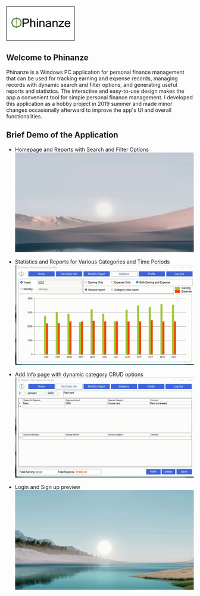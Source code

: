 <html>
<img src="App/Resources/PhinanzeLogo.png" width=180 height=90 style="border: 2px solid dimgray"/>
</html>

## Welcome to Phinanze
Phinanze is a Windows PC application for personal finance management that can be used for tracking earning and expense records, managing records with dynamic search and filter options, and generating useful reports and statistics. The interactive and easy-to-use design makes the app a convenient tool for simple personal finance management. I developed this application as a hobby project in 2019 summer and made minor changes occasionally afterward to improve the app's UI and overall functionalities.


## Brief Demo of the Application
 - Homepage and Reports with Search and Filter Options
![Demo 1](App/Resources/rec1.gif)

 - Statistics and Reports for Various Categories and Time Periods
![Demo 2](App/Resources/rec2.gif)

 - Add Info page with dynamic category CRUD options
![Demo 3](App/Resources/rec3.gif)

 - Login and Sign up preview
![Demo 4](App/Resources/rec4.gif)

